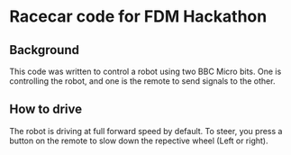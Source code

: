 # Racecar code for FDM Hackathon
## Background
This code was written to control a robot using two BBC Micro bits. One is controlling the robot, and one is the remote to send signals to the other.
## How to drive
The robot is driving at full forward speed by default. To steer, you press a button on the remote to slow down the repective wheel (Left or right).
